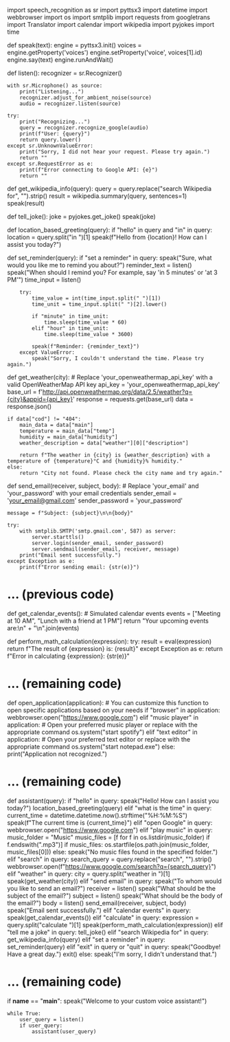 import speech_recognition as sr
import pyttsx3
import datetime
import webbrowser
import os
import smtplib
import requests
from googletrans import Translator
import calendar
import wikipedia
import pyjokes
import time

def speak(text):
    engine = pyttsx3.init()
    voices = engine.getProperty('voices')
    engine.setProperty('voice', voices[1].id)
    engine.say(text)
    engine.runAndWait()

def listen():
    recognizer = sr.Recognizer()

    with sr.Microphone() as source:
        print("Listening...")
        recognizer.adjust_for_ambient_noise(source)
        audio = recognizer.listen(source)

    try:
        print("Recognizing...")
        query = recognizer.recognize_google(audio)
        print(f"User: {query}")
        return query.lower()
    except sr.UnknownValueError:
        print("Sorry, I did not hear your request. Please try again.")
        return ""
    except sr.RequestError as e:
        print(f"Error connecting to Google API: {e}")
        return ""

def get_wikipedia_info(query):
    query = query.replace("search Wikipedia for", "").strip()
    result = wikipedia.summary(query, sentences=1)
    speak(result)

def tell_joke():
    joke = pyjokes.get_joke()
    speak(joke)

def location_based_greeting(query):
    if "hello" in query and "in" in query:
        location = query.split("in ")[1]
        speak(f"Hello from {location}! How can I assist you today?")

def set_reminder(query):
    if "set a reminder" in query:
        speak("Sure, what would you like me to remind you about?")
        reminder_text = listen()
        speak("When should I remind you? For example, say 'in 5 minutes' or 'at 3 PM'")
        time_input = listen()

        try:
            time_value = int(time_input.split(" ")[1])
            time_unit = time_input.split(" ")[2].lower()

            if "minute" in time_unit:
                time.sleep(time_value * 60)
            elif "hour" in time_unit:
                time.sleep(time_value * 3600)

            speak(f"Reminder: {reminder_text}")
        except ValueError:
            speak("Sorry, I couldn't understand the time. Please try again.")

def get_weather(city):
    # Replace 'your_openweathermap_api_key' with a valid OpenWeatherMap API key
    api_key = 'your_openweathermap_api_key'
    base_url = f'http://api.openweathermap.org/data/2.5/weather?q={city}&appid={api_key}'
    response = requests.get(base_url)
    data = response.json()

    if data["cod"] != "404":
        main_data = data["main"]
        temperature = main_data["temp"]
        humidity = main_data["humidity"]
        weather_description = data["weather"][0]["description"]

        return f"The weather in {city} is {weather_description} with a temperature of {temperature}°C and {humidity}% humidity."
    else:
        return "City not found. Please check the city name and try again."

def send_email(receiver, subject, body):
    # Replace 'your_email' and 'your_password' with your email credentials
    sender_email = 'your_email@gmail.com'
    sender_password = 'your_password'

    message = f"Subject: {subject}\n\n{body}"

    try:
        with smtplib.SMTP('smtp.gmail.com', 587) as server:
            server.starttls()
            server.login(sender_email, sender_password)
            server.sendmail(sender_email, receiver, message)
        print("Email sent successfully.")
    except Exception as e:
        print(f"Error sending email: {str(e)}")
# ... (previous code)

def get_calendar_events():
    # Simulated calendar events
    events = ["Meeting at 10 AM", "Lunch with a friend at 1 PM"]
    return "Your upcoming events are:\n" + "\n".join(events)

def perform_math_calculation(expression):
    try:
        result = eval(expression)
        return f"The result of {expression} is: {result}"
    except Exception as e:
        return f"Error in calculating {expression}: {str(e)}"

# ... (remaining code)


def open_application(application):
    # You can customize this function to open specific applications based on your needs
    if "browser" in application:
        webbrowser.open("https://www.google.com")
    elif "music player" in application:
        # Open your preferred music player or replace with the appropriate command
        os.system("start spotify")
    elif "text editor" in application:
        # Open your preferred text editor or replace with the appropriate command
        os.system("start notepad.exe")
    else:
        print("Application not recognized.")

# ... (remaining code)

def assistant(query):
    if "hello" in query:
        speak("Hello! How can I assist you today?")
        location_based_greeting(query)
    elif "what is the time" in query:
        current_time = datetime.datetime.now().strftime("%H:%M:%S")
        speak(f"The current time is {current_time}")
    elif "open Google" in query:
        webbrowser.open("https://www.google.com")
    elif "play music" in query:
        music_folder = "Music"
        music_files = [f for f in os.listdir(music_folder) if f.endswith(".mp3")]
        if music_files:
            os.startfile(os.path.join(music_folder, music_files[0]))
        else:
            speak("No music files found in the specified folder.")
    elif "search" in query:
        search_query = query.replace("search", "").strip()
        webbrowser.open(f"https://www.google.com/search?q={search_query}")
    elif "weather" in query:
        city = query.split("weather in ")[1]
        speak(get_weather(city))
    elif "send email" in query:
        speak("To whom would you like to send an email?")
        receiver = listen()
        speak("What should be the subject of the email?")
        subject = listen()
        speak("What should be the body of the email?")
        body = listen()
        send_email(receiver, subject, body)
        speak("Email sent successfully.")
    elif "calendar events" in query:
        speak(get_calendar_events())
    elif "calculate" in query:
        expression = query.split("calculate ")[1]
        speak(perform_math_calculation(expression))
    elif "tell me a joke" in query:
        tell_joke()
    elif "search Wikipedia for" in query:
        get_wikipedia_info(query)
    elif "set a reminder" in query:
        set_reminder(query)
    elif "exit" in query or "quit" in query:
        speak("Goodbye! Have a great day.")
        exit()
    else:
        speak("I'm sorry, I didn't understand that.")

# ... (remaining code)

if __name__ == "__main__":
    speak("Welcome to your custom voice assistant!")

    while True:
        user_query = listen()
        if user_query:
            assistant(user_query)
